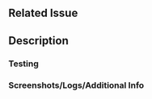 ## Related Issue
<!--- Link issue here -->

## Description
<!--- Describe your changes in detail -->

### Testing
<!--- Please describe in detail how you tested your changes. -->
<!--- Include details needed for testing to be completed, if any. -->

### Screenshots/Logs/Additional Info
<!--- Add screenshots, logs, or any additional information here, as needed -->